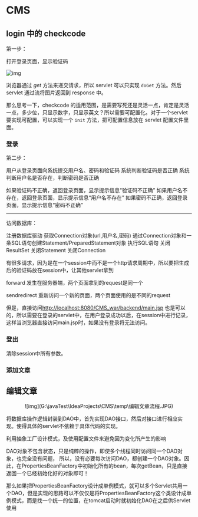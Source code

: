 # CMS

## login 中的 checkcode

第一步：

打开登录页面，显示验证码

![img](G:\javaTest\IdeaProjects\CMS\temp\checkcode.JPG)

浏览器通过 *get* 方法来递交请求，所以 servlet 可以只实现 `doGet` 方法。然后servlet 通过流将图片返回到 response 中。

那么思考一下，checkcode 的适用范围，是需要写死还是灵活一点，肯定是灵活一点，多少位，只显示数字，只显示英文？所以需要可配置化。对于一个servlet要实现可配置，可以实现一个 `init` 方法，把可配置信息放在 servlet 配置文件里面。

### 登录

第二步：

用户从登录页面向系统提交用户名、密码和验证码
        系统判断验证码是否正确
        系统判断用户名是否存在，判断密码是否正确

如果验证码不正确，返回登录页面，显示提示信息“验证码不正确”
        如果用户名不存在，返回登录页面，显示提示信息“用户名不存在”
        如果密码不正确，返回登录页面，显示提示信息“密码不正确”

------------
访问数据库：

注册数据库驱动
获取Connection对象(url,用户名,密码)
通过Connection对象和一条SQL语句创建Statement/PreparedStatement对象
执行SQL语句
关闭ResultSet
关闭Statement
关闭Connection

有很多请求，因为是在一个session中而不是一个http请求周期中，所以要把生成后的验证码放在session中，让其他servlet拿到

forward 发生在服务器端，两个页面拿到的request是同一个

sendredirect 重新访问一个新的页面，两个页面使用的是不同的request

但是，直接访问<http://localhost:8080/CMS_war/backend/main.jsp> 也是可以的，所以需要在登录的servlet中，在用户登录成功以后，在session中进行记录，这样当浏览器直接访问main.jsp时，如果没有登录将无法访问。



### 登出

清除session中所有参数。



### 添加文章



## 编辑文章

<center>![img](G:\javaTest\IdeaProjects\CMS\temp\编辑文章流程.JPG)</center>





将数据库操作逻辑封装到DAO中，首先实现DAO接口，然后对接口进行相应实现。使得具体的servlet不依赖于具体代码的实现。

利用抽象工厂设计模式，及使用配置文件来避免因为变化所产生的影响

DAO对象不包含状态，只是纯粹的操作，即使多个线程同时访问同一个DAO对象，也完全没有问题，
所以，没有必要每次访问DAO，都创建一个DAO对象。因此，在PropertiesBeanFactory中初始化所有的bean，每次getBean，只是直接返回一个已经初始化好的对象即可！



那么如果把PropertiesBeanFactory设计成单例模式，就可以多个Servlet共用一个DAO，但是实现的思路可以不仅仅是将PropertiesBeanFactory这个类设计成单例模式，而是找一个统一的位置，在tomcat启动时就初始化DAO在之后供Servlet使用

